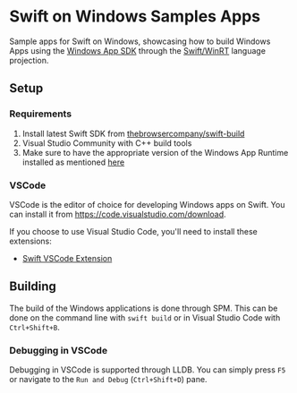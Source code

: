 # Swift on Windows Samples Apps

Sample apps for Swift on Windows, showcasing how to build Windows Apps using the [Windows App SDK](https://github.com/microsoft/windowsappsdk) through the [Swift/WinRT](https://github.com/thebrowsercompany/swift-winrt) language projection.

## Setup

### Requirements
1. Install latest Swift SDK from [thebrowsercompany/swift-build](https://github.com/thebrowsercompany/swift-build/releases)
2. Visual Studio Community with C++ build tools
3. Make sure to have the appropriate version of the Windows App Runtime installed as mentioned [here](https://github.com/thebrowsercompany/swift-windowsappsdk?tab=readme-ov-file#using-windows-app-sdk)
 
### VSCode

VSCode is the editor of choice for developing Windows apps on Swift. You can install it from https://code.visualstudio.com/download.

If you choose to use Visual Studio Code, you'll need to install these extensions:
- [Swift VSCode Extension](https://marketplace.visualstudio.com/items?itemName=sswg.swift-lang)

## Building

The build of the Windows applications is done through SPM. This can be done on the command line with `swift build` or in Visual Studio Code with `Ctrl+Shift+B`.

### Debugging in VSCode

Debugging in VSCode is supported through LLDB. You can simply press `F5` or navigate to the `Run and Debug` (`Ctrl+Shift+D`) pane.
